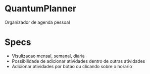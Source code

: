 # QuantumPlanner
Organizador de agenda pessoal


<h1>Specs</h1>
<ul>
    <li>Visulizacao mensal, semanal, diaria</li>
    <li>Possibilidade de adicionar atividades dentro de outras atividades</li>
    <li>Adicionar atividades por botao ou clicando sobre o horario</li>
</ul>

